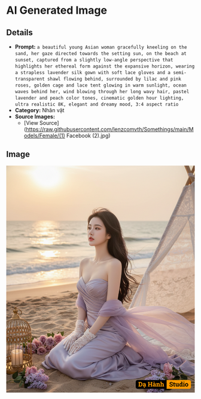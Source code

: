 # AI Generated Image

## Details
- **Prompt:** `a beautiful young Asian woman gracefully kneeling on the sand, her gaze directed towards the setting sun, on the beach at sunset, captured from a slightly low-angle perspective that highlights her ethereal form against the expansive horizon, wearing a strapless lavender silk gown with soft lace gloves and a semi-transparent shawl flowing behind, surrounded by lilac and pink roses, golden cage and lace tent glowing in warm sunlight, ocean waves behind her, wind blowing through her long wavy hair, pastel lavender and peach color tones, cinematic golden hour lighting, ultra realistic 8K, elegant and dreamy mood, 3:4 aspect ratio`
- **Category:** Nhân vật
- **Source Images:**
  - [View Source](https://raw.githubusercontent.com/lenzcomvth/Somethings/main/Models/Female/(1) Facebook (2).jpg)

## Image
![AI Generated Image](./image-2025-10-17T06-17-46-372Z-oiu7t.png)